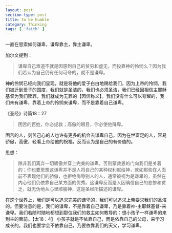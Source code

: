 ```yaml
---
layout: post
section-type: post
title: to be humble
category: Thinking
tags: [ 'faith' ]
---
```


一直在思索如何谦卑，谦卑靠主，靠主谦卑。

加尔文提到：

> 谦卑自己难道不就是因感到自己的贫穷和虚无，而投靠神的怜悯么？因为我们若认为自己仍有任何可夸的，就不是谦卑。

神的怜悯已经向我们显现，就是将他的爱子白白地赐给我们，因为上帝的怜悯，我们被迁到爱子的国度，我们就是圣洁的，我们也必须圣洁，我们已经因相信主耶稣基督为我们赎罪，我们就成为无罪的【因信称义】。我们没有什么可以夸耀的，我们未有谦卑，靠着上帝的怜悯来谦卑，而不是靠着自己谦卑。

《圣经》诗篇18：27

> 困苦的百姓，你必拯救；高傲的眼目，你必使他降卑。

困苦的人，刻苦己心的人也许有更多的机会去谦卑自己，因为在世富足的人，容易骄傲，高傲，轻看上帝给他的祝福，反而认为是自己的有价值的。

思想：

> 除非我们离弃一切骄傲并穿上完美的谦卑，否则蒙救恩的门向我们是关着的；你也要思想这谦卑并不是人将自己的某种权利献给神，就如那些在人面前不表现他们的骄傲，也拒绝侮辱别人的人，通常被视为是谦卑的，虽然在内心他们仍依靠自己某方面的优秀。这谦卑反而是人因确信自己的悲惨和贫乏，就无伪地从心里顺服神，这是圣经所描述的谦卑。

在这个世界上，我们是可以追求完美的谦卑的，我们可以追求上帝要求我们的圣洁的。但要注意的是，我们的谦卑，不是靠着自己谦卑，乃是靠着神-主耶稣基督-来谦卑。我们若随时随地都想到那位我们的救主如何教导的：想小孩子一样谦卑的来到主的面前。【太18：4】 小孩子就是不依靠自己，而是依靠自己的父母，来学习成长的。我们也要学会不依靠自己，乃要依靠我们的天父，学习谦卑。
